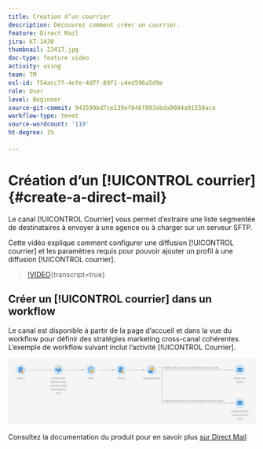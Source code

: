 ```yaml
---
title: Création d’un courrier
description: Découvrez comment créer un courrier.
feature: Direct Mail
jira: KT-1430
thumbnail: 23417.jpg
doc-type: feature video
activity: using
team: TM
exl-id: f54acc7f-4efe-4d7f-89f1-c4ed596a5d9e
role: User
level: Beginner
source-git-commit: 943599bd7ce139ef846f093ebda9084a91550aca
workflow-type: tm+mt
source-wordcount: '119'
ht-degree: 1%

---
```


# Création d’un [!UICONTROL courrier] {#create-a-direct-mail}

Le canal [!UICONTROL Courrier] vous permet d’extraire une liste segmentée de destinataires à envoyer à une agence ou à charger sur un serveur SFTP.

Cette vidéo explique comment configurer une diffusion [!UICONTROL courrier] et les paramètres requis pour pouvoir ajouter un profil à une diffusion [!UICONTROL courrier].

>[!VIDEO](https://video.tv.adobe.com/v/30953?learn=on&captions=fre_fr){transcript=true}

## Créer un [!UICONTROL courrier] dans un workflow

Le canal est disponible à partir de la page d’accueil et dans la vue du workflow pour définir des stratégies marketing cross-canal cohérentes. L’exemple de workflow suivant inclut l’activité [!UICONTROL Courrier].

![Image de workflow](/help/assets/direct_mail_examplewf.png)

Consultez la documentation du produit pour en savoir plus [sur Direct Mail](https://experienceleague.adobe.com/docs/campaign-standard/using/communication-channels/direct-mail/about-direct-mail.html?lang=fr)
